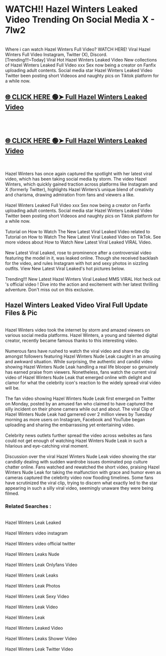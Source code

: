 # WATCH!! Hazel Winters Leaked Video Trending On Social Media X - 7lw2<br>
<br>
Where i can watch Hazel Winters Full Video? WATCH HERE! Viral Hazel Winters Full Video Instagram, Twitter (X), Discord.
<br>
[Trending!!!~Today] Viral Hot Hazel Winters Leaked Video New collections of Hazel Winters Leaked Full Video xxx Sex now being a creator on Fanfix uploading adult contents. Social media star Hazel Winters Leaked Video Twitter been posting short Videoos and naughty pics on Tiktok platform for a while now.
<br>
<h2><a href="https://onlyfansleakedmodels.blogspot.com/2024/09/hazel-winters-dildo-riding-porn.html">🌐 CLICK HERE 🟢➤ Full Hazel Winters Leaked Video</a></h2><br>
<br>
<h2><a href="https://onlyfansleakedmodels.blogspot.com/2024/09/hazel-winters-dildo-riding-porn.html">🌐 CLICK HERE 🟢➤ Full Hazel Winters Leaked Video</a></h2><br>
<br>
Hazel Winters has once again captured the spotlight with her latest viral video, which has been taking social media by storm. The video Hazel Winters, which quickly gained traction across platforms like Instagram and X (formerly Twitter), highlights Hazel Winters’s unique blend of creativity and charisma, drawing admiration from fans and viewers a like.
<br><br>
Hazel Winters Leaked Full Video xxx Sex now being a creator on Fanfix uploading adult contents. Social media star Hazel Winters Leaked Video Twitter been posting short Videoos and naughty pics on Tiktok platform for a while now.
<br><br>
Tutorial on How to Watch The New Latest Viral Leaked Video related to Tutorial on How to Watch The New Latest Viral Leaked Video on TikTok. See more videos about How to Watch New Latest Viral Leaked VIRAL Video.
<br><br>
New Latest Viral Leaked, rose to prominence after a controversial video featuring the model in it, was leaked online. Though she received backlash for the video, and rules Instagram with hot and sexy photos in sizzling outfits. View New Latest Viral Leaked's hot pictures below.
<br><br>
Trending!!! New Latest Hazel Winters Viral Leaked MMS VIRAL Hot heck out 's official video ! Dive into the action and excitement with her latest thrilling adventure. Don't miss out on this exclusive.
<br>
<h2>Hazel Winters Leaked Video Viral Full Update Files & Pic</h2>
<br>
Hazel Winters video took the internet by storm and amazed viewers on various social media platforms. Hazel Winters, a young and talented digital creator, recently became famous thanks to this interesting video.
<br><br>
Numerous fans have rushed to watch the viral video and share the clip amongst followers featuring Hazel Winters Nude Leak caught in an amusing and awkward situation. While surprising, the authentic and candid video showing Hazel Winters Nude Leak handling a real life blooper so genuinely has earned praise from viewers. Nonetheless, fans watch the current viral video of Hazel Winters Nude Leak that emerged online with delight and clamor for what the celebrity icon's reaction to the widely spread viral video will be.
<br><br>
The fan video showing Hazel Winters Nude Leak first emerged on Twitter on Monday, posted by an amused fan who claimed to have captured the silly incident on their phone camera while out and about. The viral Clip of Hazel Winters Nude Leak had garnered over 2 million views by Tuesday morning as more users on Instagram, Facebook and YouTube began uploading and sharing the embarrassing yet entertaining video.
<br><br>
Celebrity news outlets further spread the video across websites as fans could not get enough of watching Hazel Winters Nude Leak in such a hilarious and eye-catching viral moment.
<br><br>
Discussion over the viral Hazel Winters Nude Leak video showing the star candidly dealing with sudden wardrobe issues dominated pop culture chatter online. Fans watched and rewatched the short video, praising Hazel Winters Nude Leak for taking the malfunction with grace and humor even as cameras captured the celebrity video now flooding timelines. Some fans have scrutinized the viral clip, trying to discern what exactly led to the star appearing in such a silly viral video, seemingly unaware they were being filmed.
<br>
<h3>Related Searches :</h3>
<br>
Hazel Winters Leak Leaked
<br><br>
Hazel Winters video instagram
<br><br>
Hazel Winters video official twitter
<br><br>
Hazel Winters Leaks Nude
<br><br>
Hazel Winters Leak Onlyfans Video
<br><br>
Hazel Winters Leak Leaks
<br><br>
Hazel Winters Leak Photos
<br><br>
Hazel Winters Leak Sexy Video
<br><br>
Hazel Winters Leak Video
<br><br>
Hazel Winters Leak
<br><br>
Hazel Winters Leaked Video
<br><br>
Hazel Winters Leaks Shower Video
<br><br>
Hazel Winters Leak Twitter Video
